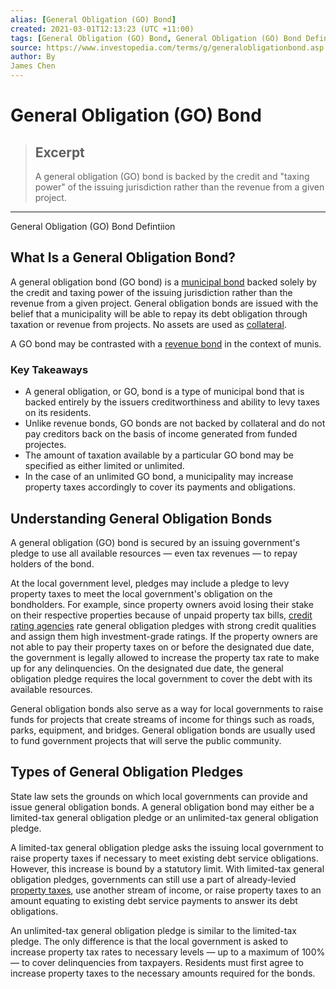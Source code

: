 ```yaml
---
alias: [General Obligation (GO) Bond]
created: 2021-03-01T12:13:23 (UTC +11:00)
tags: [General Obligation (GO) Bond, General Obligation (GO) Bond Defintiion]
source: https://www.investopedia.com/terms/g/generalobligationbond.asp
author: By
James Chen
---
```


# General Obligation (GO) Bond

> ## Excerpt
> A general obligation (GO) bond is backed by the credit and "taxing power" of the issuing jurisdiction rather than the revenue from a given project.

---

General Obligation (GO) Bond Defintiion
## What Is a General Obligation Bond?

A general obligation bond (GO bond) is a [municipal bond](https://www.investopedia.com/terms/m/municipalbond.asp) backed solely by the credit and taxing power of the issuing jurisdiction rather than the revenue from a given project. General obligation bonds are issued with the belief that a municipality will be able to repay its debt obligation through taxation or revenue from projects. No assets are used as [collateral](https://www.investopedia.com/terms/c/collateral.asp).

A GO bond may be contrasted with a [revenue bond](https://www.investopedia.com/terms/r/revenuebond.asp) in the context of munis.

### Key Takeaways

-   A general obligation, or GO, bond is a type of municipal bond that is backed entirely by the issuers creditworthiness and ability to levy taxes on its residents.
-   Unlike revenue bonds, GO bonds are not backed by collateral and do not pay creditors back on the basis of income generated from funded projectes.
-   The amount of taxation available by a particular GO bond may be specified as either limited or unlimited.
-   In the case of an unlimited GO bond, a municipality may increase property taxes accordingly to cover its payments and obligations.

## Understanding General Obligation Bonds

A general obligation (GO) bond is secured by an issuing government's pledge to use all available resources — even tax revenues — to repay holders of the bond.

At the local government level, pledges may include a pledge to levy property taxes to meet the local government's obligation on the bondholders. For example, since property owners avoid losing their stake on their respective properties because of unpaid property tax bills, [credit rating agencies](https://www.investopedia.com/terms/c/creditrating.asp) rate general obligation pledges with strong credit qualities and assign them high investment-grade ratings. If the property owners are not able to pay their property taxes on or before the designated due date, the government is legally allowed to increase the property tax rate to make up for any delinquencies. On the designated due date, the general obligation pledge requires the local government to cover the debt with its available resources.

General obligation bonds also serve as a way for local governments to raise funds for projects that create streams of income for things such as roads, parks, equipment, and bridges. General obligation bonds are usually used to fund government projects that will serve the public community.

## Types of General Obligation Pledges

State law sets the grounds on which local governments can provide and issue general obligation bonds. A general obligation bond may either be a limited-tax general obligation pledge or an unlimited-tax general obligation pledge.

A limited-tax general obligation pledge asks the issuing local government to raise property taxes if necessary to meet existing debt service obligations. However, this increase is bound by a statutory limit. With limited-tax general obligation pledges, governments can still use a part of already-levied [property taxes](https://www.investopedia.com/terms/p/propertytax.asp), use another stream of income, or raise property taxes to an amount equating to existing debt service payments to answer its debt obligations.

An unlimited-tax general obligation pledge is similar to the limited-tax pledge. The only difference is that the local government is asked to increase property tax rates to necessary levels — up to a maximum of 100% — to cover delinquencies from taxpayers. Residents must first agree to increase property taxes to the necessary amounts required for the bonds.
